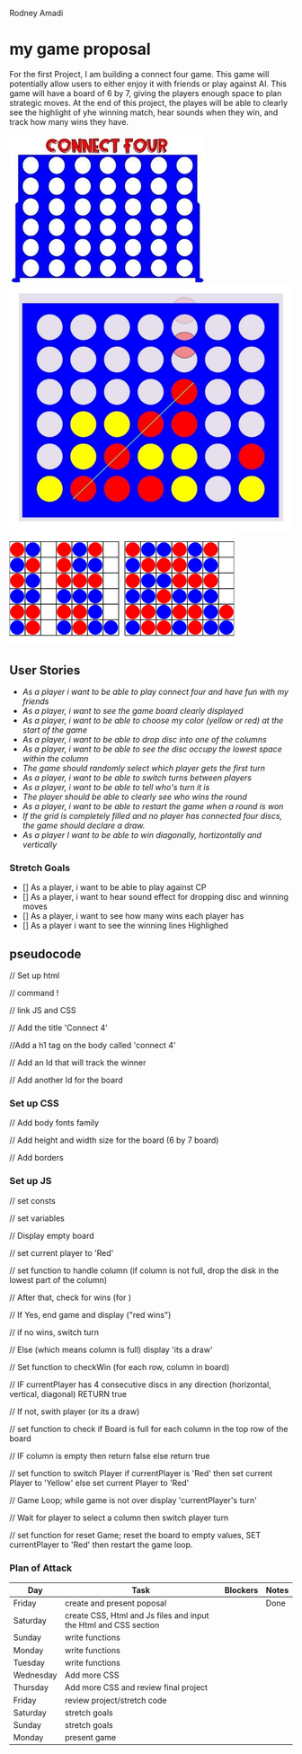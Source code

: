 Rodney Amadi

# my game proposal

For the first Project, I am building a connect four game. This game will potentially allow users to either enjoy it with friends or play against AI. This game will have a board of 6 by 7, giving the players enough space to plan strategic moves. At the end of this project, the playes will be able to clearly see the highlight of yhe winning match, hear sounds when they win, and track how many wins they have.

 ![connect4Board](./Assets/Digital%20Connect%204%20for%20Projector.jpg)  ![connect4Win](./Assets/Traditional-Connect-Four-Here-Red-wins-with-four-coins-aligned-diagonally.png.jpeg)  ![connect4Tie](./Assets/main-qimg-dfa731632130a8e12f78dca5f846828a.webp)

## User Stories

 - *As a player i want to be able to play connect four and have fun with my friends*
- *As a player, i want to see the game board clearly displayed*
- *As a player, i want to be able to choose my color (yellow or red) at the start of the game* 
- *As a player, i want to be able to drop disc into one of the columns*
- *As a player, i want to be able to see the disc occupy the lowest space within the column*
- *The game should randomly select which player gets the first turn*
- *As a player, i want to be able to switch turns between players*
- *As a player, i want to be able to tell who's turn it is*
- *The player should be able to clearly see who wins the round*
- *As a player, i want to be able to restart the game when a round is won*
- *If the grid is completely filled and no player has connected four discs, the game should declare a draw.* 
- *As a player I want to be able to win diagonally, hortizontally and vertically*



### Stretch Goals
- [] As a player, i want to be able to play against CP
- [] As a player, i want to hear sound effect for dropping disc and winning moves
- [] As a player, i want to see how many wins each player has
- [] As a player i want to see the winning lines Highlighed







## pseudocode 

// Set up html

// command !

// link JS and CSS

// Add the title 'Connect 4'

//Add a h1 tag on the body called 'connect 4'

// Add an Id that will track the winner

// Add another Id for the board

### Set up CSS
// Add body fonts family

// Add height and width size for the board (6 by 7 board)

// Add borders


### Set up JS

// set consts

// set variables

// Display empty board

// set current player to 'Red'

// set function to handle column (if column is not full, drop the disk in the lowest part of the column)

// After that, check for wins (for )

// If Yes, end game and display ("red wins")

// if no wins, switch turn

// Else (which means column is full) display 'its a draw'

// Set function to checkWin (for each row, column in board)

// IF currentPlayer has 4 consecutive discs in any direction (horizontal, vertical, diagonal) RETURN true

// If not, swith player (or its a draw)

// set function to check if Board is full for each column in the top row of the board

// IF column is empty then return false else return true

// set function to switch Player if currentPlayer is 'Red' then set current Player to 'Yellow' else set current Player to 'Red'

// Game Loop; while game is not over display 'currentPlayer's turn'

// Wait for player to select a column then switch player turn

// set function for reset Game; reset the board to empty values, SET currentPlayer to 'Red' then restart the game loop.




### Plan of Attack

| Day       	| Task                                                              	| Blockers 	| Notes 	|
|-----------	|-------------------------------------------------------------------	|----------	|-------	|
| Friday    	| create and present poposal                                        	|          	| Done  	|
| Saturday  	| create CSS, Html and Js files and input  the Html and CSS section 	|          	|       	|
| Sunday    	| write functions                                                   	|          	|       	|
| Monday    	| write functions                                                   	|          	|       	|
| Tuesday   	| write functions                                                   	|          	|       	|
| Wednesday 	| Add more CSS                                                      	|          	|       	|
| Thursday  	| Add more CSS and review final project                             	|          	|       	|
| Friday    	| review project/stretch code                                       	|          	|       	|
| Saturday  	| stretch goals                                                      	|          	|       	|
| Sunday    	| stretch goals                                                      	|          	|       	|
| Monday    	| present game                                                      	|          	|       	|